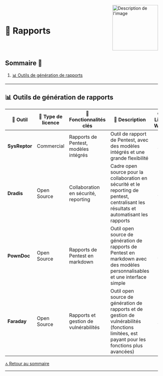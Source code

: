 <div style="display: flex; align-items: center; justify-content: space-between;">
  <h1>📑 Rapports</h1>
    <img src="Img/switchtoopen1.png" alt="Description de l'image" width="150" height="150">
</div>

## Sommaire 📖 <a id="sommaire"></a>
1. [📊 Outils de génération de rapports](#outils-generation-rapports)

---

## 📊 Outils de génération de rapports <a id="outils-generation-rapports"></a>

| 🌟 **Outil** | 🔑 **Type de licence** | 🚀 **Fonctionnalités clés** | 📝 **Description** | 🌐 **Lien Web** |
|---|---|---|---|---|
| **SysReptor** | Commercial | Rapports de Pentest, modèles intégrés | Outil de rapport de Pentest, avec des modèles intégrés et une grande flexibilité | <div align="center"><a href="https://dudix.tech/sysreptor/">🔗</a></div> |
| **Dradis** | Open Source | Collaboration en sécurité, reporting | Cadre open source pour la collaboration en sécurité et le reporting de pentest, centralisant les résultats et automatisant les rapports | <div align="center"><a href="https://dradis.com/ce/">🔗</a></div> |
| **PownDoc** | Open Source | Rapports de Pentest en markdown | Outil open source de génération de rapports de Pentest en markdown avec des modèles personnalisables et une interface simple | <div align="center"><a href="https://github.com/toniblyx/pownboard">🔗</a></div> |
| **Faraday** | Open Source | Rapports et gestion de vulnérabilités | Outil open source de génération de rapports et de gestion de vulnérabilités (fonctions limitées, est payant pour les fonctions plus avancées) | <div align="center"><a href="https://github.com/infobyte/faraday">🔗</a></div> |

[🔝 Retour au sommaire](#sommaire)

---
